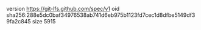 version https://git-lfs.github.com/spec/v1
oid sha256:288e5dc0baf34976538ab741d6eb975b1123fd7cec1d8dfbe5149df39fa2c845
size 5915
